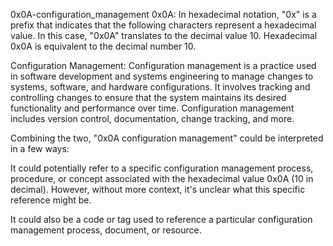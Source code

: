 0x0A-configuration_management
0x0A: In hexadecimal notation, "0x" is a prefix that indicates that the following characters represent a hexadecimal value. In this case, "0x0A" translates to the decimal value 10. Hexadecimal 0x0A is equivalent to the decimal number 10.

Configuration Management: Configuration management is a practice used in software development and systems engineering to manage changes to systems, software, and hardware configurations. It involves tracking and controlling changes to ensure that the system maintains its desired functionality and performance over time. Configuration management includes version control, documentation, change tracking, and more.

Combining the two, "0x0A configuration management" could be interpreted in a few ways:

It could potentially refer to a specific configuration management process, procedure, or concept associated with the hexadecimal value 0x0A (10 in decimal). However, without more context, it's unclear what this specific reference might be.

It could also be a code or tag used to reference a particular configuration management process, document, or resource.
